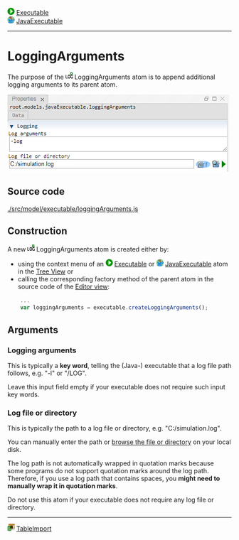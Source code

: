 ![](../../../../icons/run.png) [Executable](./executable.md)<br>
![](../../../../icons/java.png) [JavaExecutable](./javaExecutable.md)

----

# LoggingArguments

The purpose of the ![](../../../../icons/loggingArguments.png) LoggingArguments atom is to append additional logging arguments to its parent atom.


![](../../../images/logging_arguments.png)

## Source code

[./src/model/executable/loggingArguments.js](../../../../src/model/executable/loggingArguments.js)

## Construction
		
A new ![](../../../../icons/loggingArguments.png) LoggingArguments atom is created either by: 

* using the context menu of an ![](../../../../icons/run.png) [Executable](./executable.md) or ![](../../../../icons/java.png) [JavaExecutable](./javaExecutable.md) atom in the [Tree View](../../../views/treeView.md) or
* calling the corresponding factory method of the parent atom in the source code of the [Editor view](../../../views/editorView.md):

```javascript
    ...
    var loggingArguments = executable.createLoggingArguments();	     
```

## Arguments

### Logging arguments

This is typically a **key word**, telling the (Java-) executable that a log file path follows, e.g. "-l" or "/LOG". 

Leave this input field empty if your executable does not require such input key words. 

### Log file or directory

This is typically the path to a log file or directory, e.g. "C:/simulation.log".

You can manually enter the path or [browse the file or directory](../../../components/file/fileOrDirectoryPath.md) on your local disk. 

The log path is not automatically wrapped in quotation marks because some programs do not support quotation marks around the log path. Therefore, if you use a log path that contains spaces, you **might need to manually wrap it in quotation marks**. 

Do not use this atom if your executable does not require any log file or directory.   	

----

![](../../../../icons/tableImport.png) [TableImport](../tableImport/tableImport.md)
